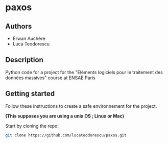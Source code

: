 # paxos

## Authors

- Erwan Auchère
- Luca Teodorescu

## Description

Python code for a project for the "Eléments logiciels pour le traitement des données massives" course at ENSAE Paris

## Getting started

Follow these instructions to create a safe environnement for the project. 

**(This supposes you are using a unix OS ; Linux or Mac)**


Start by cloning the repo:

```sh
git clone https://github.com/lucateodorescu/paxos.git
```

